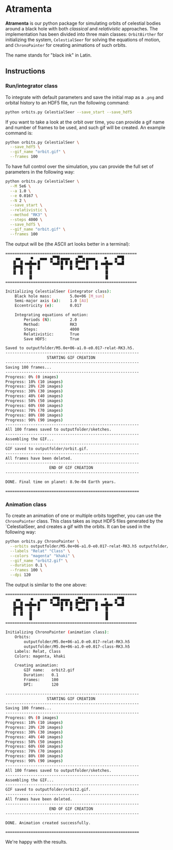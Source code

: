 # Atramenta                                                                         
**Atramenta** is our python package for simulating orbits of celestial bodies around a black hole with both *classical* and *relativistic* approaches. The implementation has been  divided into three main classes: `OrbitBirther` for initializing the system, `CelestialSeer` for solving the equations of motion, and `ChronoPainter` for creating animations of such orbits.

The name stands for "black ink" in Latin.

## Instructions

### Run/integrator class

To integrate with default parameters and save the initial map as a `.png` and orbital history to an HDF5 file, run the following command:

```sh
python orbits.py CelestialSeer --save_start --save_hdf5
```

If you want to take a look at the orbit over time, you can provide a gif name and number of frames to be used, and such gif will be created. An example command is:

```sh
python orbits.py CelestialSeer \
  --save_hdf5 \
  --gif_name "orbit.gif" \
  --frames 100
```

To have full control over the simulation, you can provide the full set of parameters in the following way:

```sh
python orbits.py CelestialSeer \
  --M 5e6 \
  --a 1.0 \
  --e 0.0167 \
  --N 2 \
  --save_start \
  --relativistic \
  --method "RK3" \
  --steps 4000 \
  --save_hdf5 \
  --gif_name "orbit.gif" \
  --frames 100
```

The output will be (the ASCII art looks better in a terminal):
```sh
=========================================================
    ▗▄▖    ■   ▄▄▄ ▗▞▀▜▌▄▄▄▄  ▗▞▀▚▖▄▄▄▄    ■   ▗▞▀▜▌
   ▐▌ ▐▌▗▄▟▙▄▖█    ▝▚▄▟▌█ █ █ ▐▛▀▀▘█   █ ▗▄▟▙▄▖▝▚▄▟▌
   ▐▛▀▜▌  ▐▌  █         █   █ ▝▚▄▄▖█   █   ▐▌       
   ▐▌ ▐▌  ▐▌                               ▐▌       
          ▐▌                               ▐▌       
=========================================================

Initializing CelestialSeer (integrator class):
    Black hole mass:        5.0e+06 [M_sun]
    Semi-major axis (a):    1.0 [AU]
    Eccentricity (e):       0.017

    Integrating equations of motion:
        Periods (N):        2.0
        Method:             RK3
        Steps:              4000
        Relativistic:       True
        Save HDF5:          True

Saved to outputfolder/M5.0e+06-a1.0-e0.017-relat-RK3.h5.
----------------------------------------------------------
                  STARTING GIF CREATION
----------------------------------------------------------
Saving 100 frames...
----------------------------------------------------------
Progress: 0% (0 images)
Progress: 10% (10 images)
Progress: 20% (20 images)
Progress: 30% (30 images)
Progress: 40% (40 images)
Progress: 50% (50 images)
Progress: 60% (60 images)
Progress: 70% (70 images)
Progress: 80% (80 images)
Progress: 90% (90 images)
----------------------------------------------------------
All 100 frames saved to outputfolder/sketches.
----------------------------------------------------------
Assembling the GIF...
----------------------------------------------------------
GIF saved to outputfolder/orbit.gif.
----------------------------------------------------------
All frames have been deleted.
----------------------------------------------------------
                   END OF GIF CREATION
----------------------------------------------------------

DONE. Final time on planet: 8.9e-04 Earth years.

==========================================================
```

### Animation class

To create an animation of one or multiple orbits together, you can use the `ChronoPainter` class. This class takes as input HDF5 files generated by the `CelestialSeer, and creates a gif with the orbits. It can be used in the following way:

```sh
python orbits.py ChronoPainter \
  --orbits outputfolder/M5.0e+06-a1.0-e0.017-relat-RK3.h5 outputfolder/M5.0e+06-a1.0-e0.017-class-RK3.h5 \
  --labels "Relat" "Class" \
  --colors "magenta" "khaki" \
  --gif_name "orbit2.gif" \
  --duration 0.1 \
  --frames 100 \
  --dpi 120
```

The output is similar to the one above:

```sh
=========================================================
    ▗▄▖    ■   ▄▄▄ ▗▞▀▜▌▄▄▄▄  ▗▞▀▚▖▄▄▄▄    ■   ▗▞▀▜▌
   ▐▌ ▐▌▗▄▟▙▄▖█    ▝▚▄▟▌█ █ █ ▐▛▀▀▘█   █ ▗▄▟▙▄▖▝▚▄▟▌
   ▐▛▀▜▌  ▐▌  █         █   █ ▝▚▄▄▖█   █   ▐▌       
   ▐▌ ▐▌  ▐▌                               ▐▌       
          ▐▌                               ▐▌       
=========================================================

Initializing ChronoPainter (animation class):
    Orbits: 
        outputfolder/M5.0e+06-a1.0-e0.017-relat-RK3.h5
        outputfolder/M5.0e+06-a1.0-e0.017-class-RK3.h5
    Labels: Relat, Class
    Colors: magenta, khaki

    Creating animation:
        GIF name:   orbit2.gif
        Duration:   0.1
        Frames:     100
        DPI:        120

----------------------------------------------------------
                  STARTING GIF CREATION
----------------------------------------------------------
Saving 100 frames...
----------------------------------------------------------
Progress: 0% (0 images)
Progress: 10% (10 images)
Progress: 20% (20 images)
Progress: 30% (30 images)
Progress: 40% (40 images)
Progress: 50% (50 images)
Progress: 60% (60 images)
Progress: 70% (70 images)
Progress: 80% (80 images)
Progress: 90% (90 images)
----------------------------------------------------------
All 100 frames saved to outputfolder/sketches.
----------------------------------------------------------
Assembling the GIF...
----------------------------------------------------------
GIF saved to outputfolder/orbit2.gif.
----------------------------------------------------------
All frames have been deleted.
----------------------------------------------------------
                   END OF GIF CREATION
----------------------------------------------------------

DONE. Animation created successfully.

==========================================================
```

We're happy with the results.